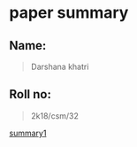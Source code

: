  # paper summary


 ## Name:
 >Darshana khatri

 ## Roll no:
 >2k18/csm/32

[summary1](./summary1/readm.md)

